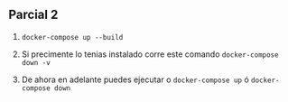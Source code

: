## Parcial 2

1. `docker-compose up --build`

2. Si precimente lo tenias instalado corre este comando `docker-compose down -v`

3. De ahora en adelante puedes ejecutar o `docker-compose up` ó `docker-compose down`